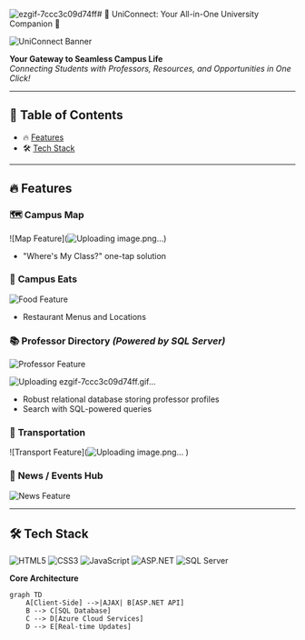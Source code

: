 ![ezgif-7ccc3c09d74ff](https://github.com/user-attachments/assets/acd72bb5-ca4f-4bf3-9858-ef5f9a69e374)# 🚀 UniConnect: Your All-in-One University Companion 🌟


![UniConnect Banner](https://github.com/user-attachments/assets/30d386c7-3fda-4154-8aae-59c0a53967bf) 


**Your Gateway to Seamless Campus Life**  
*Connecting Students with Professors, Resources, and Opportunities in One Click!*

---

## 📌 Table of Contents
- 🔥 [Features](#-features)
- 🛠️ [Tech Stack](#%EF%B8%8F-tech-stack)


---

## 🔥 Features


### 🗺️ **Campus Map**
![Map Feature](![Uploading image.png…]())  

- "Where's My Class?" one-tap solution

### 🍔 **Campus Eats**
![Food Feature](https://via.placeholder.com/400x200.png?text=Smart+Food+Recommendations+%F0%9F%8D%94)  
- Restaurant Menus and Locations

### 📚 **Professor Directory** *(Powered by SQL Server)*
![Professor Feature](https://github.com/user-attachments/assets/3cb710bc-f83e-49bb-82a3-4bde4458ae61)
  
![Uploading ezgif-7ccc3c09d74ff.gif…]()


- Robust relational database storing professor profiles
- Search with SQL-powered queries

### 🚌 **Transportation**
![Transport Feature](![Uploading image.png…]()
)  


### 📢 **News / Events Hub**
![News Feature](https://via.placeholder.com/400x200.png?text=Personalized+Event+Feed+%F0%9F%93%B0)  


---




## 🛠️ Tech Stack

![HTML5](https://img.shields.io/badge/HTML5-E34F26?style=for-the-badge&logo=html5&logoColor=white)
![CSS3](https://img.shields.io/badge/CSS3-1572B6?style=for-the-badge&logo=css3&logoColor=white)
![JavaScript](https://img.shields.io/badge/JavaScript-F7DF1E?style=for-the-badge&logo=javascript&logoColor=black)
![ASP.NET](https://img.shields.io/badge/ASP.NET-512BD4?style=for-the-badge&logo=.net&logoColor=white)
![SQL Server](https://img.shields.io/badge/Microsoft_SQL_Server-CC2927?style=for-the-badge&logo=microsoft-sql-server&logoColor=white)



**Core Architecture**  
```mermaid
graph TD
    A[Client-Side] -->|AJAX| B[ASP.NET API]
    B --> C[SQL Database]
    C --> D[Azure Cloud Services]
    D --> E[Real-time Updates]


